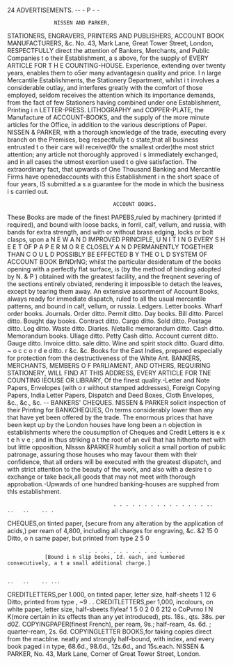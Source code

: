 24                                              ADVERTISEMENTS.
--                                                                     -   P    -                                          -


                   NISSEN AND PARKER,
   STATIONERS, ENGRAVERS, PRINTERS AND PUBLISHERS, ACCOUNT BOOK
                        MANUFACTURERS, &c.
                       No. 43, Mark Lane, Great Tower Street, London,
   RESPECTFULLY     direct the attention of Bankers, Merchants, and Public Companies t o their Establishment,
a s above, for the supply of
                            EVERY ARTICLE FOR T H E COUNTING-HOUSE.
Experience, extending over twenty years, enables them to o5er many advantagesin quality and price. I n large
Mercantile Establishments, the Stationery Department, whilst i t involves a considerable outlay, and interferes
greatly with the comfort of those employed, seldom receives the attention which its importance demands,
from the fact of few Stationers having combined under one Establishment, Printing i n LETTER-PRESS.
LITHOGRAPHY and COPPER-PLATE, the Manufacture of ACCOUNT-BOOKS, and the supply of the more
minute articles for the Office, in addition to the various descriptions of Paper.
   NISSEN & PARKER, with a thorough knowledge of the trade, executing every branch on the Premises, beg
respectfully t o state,that all business entrusted t o their care will receive(f0r the smallest order)the most strict
attention; any article not thoroughly approved i s immediately exchanged, and in all cases the utmost exertion
used t o give satisfaction. The extraordinary fact, that upwards of One Thousand Banking and Mercantile
Firms have openedaccounts with this Establishment i n the short space of four years, IS submitted a s a guarantee
for the mode in which the business i s carried out.



                                      ACCOUNT BOOKS.
  These Books are made of the finest PAPEBS,ruled by machinery (printed if required), and bound with loose
backs, in forril, calf, vellum, and russia, with bands for extra strength, and with or without brass edging, locks
or bolt clasps, upon a N E W A N D IMPROVED PRINCIPLE,          U N I T I N G EVERY S H E E T OF P A P E R M O R E CLOSELY A N D
PERMANENTLY TOGETHER THAN C O U L D POSSIBLY BE EFFECTED B Y THE O L D SYSTEM OF ACCOUNT BOOK
BrNDrNG; whilst the particular desideratum of the books opening with a perfectly flat surface, is (by the
method of binding adopted by N. & P ) obtained with the greatest facility, and the freqnent severing of the
sections entirely obviated, rendering it impossible to detach the leaves, except by tearing them away.
  An extensive assortment of Account Books, always ready for immediate dispatch, ruled to all the usual
mercantile patterns, and bound in calf, vellum, or russia.
    Ledgers.                                 Letter books.                                   Wharf order books.
    Journals.                                Order ditto.                                    Permit ditto.
    Day books.                               Bill ditto.                                     Parcel ditto.
    Bought day books.                        Contract ditto.                                 Cargo ditto.
     Sold ditto.                             Postage ditto.                                  Log ditto.
    Waste ditto.                             Diaries.                                        I\letallic memorandum ditto.
    Cash ditto.                              Memorandum books.                               Ullage ditto.
    Petty Cash ditto.                        Account current ditto.                          Gauge ditto.
    Invoice ditto.                                       sale ditto.                         Wine and spirit stock ditto.
     Guard ditto.                            ~ o c c o r d e ditto.
                                                             r                                    &c.        &c.
     Books for the East Indies, prepared especially for protection from the destructiveness of the White Ant.
         BANKERS, MERCHANTS, MEMBERS O F PARLIAMENT, AND OTHERS, REQUIRING
                               STATIONERY, WILL FIND AT THIS ADDRESS,
        EVERY ARTICLE FOR TNE COUNTING IEOUSE OR LIBRARY,
Of the finest quality.-Letter and Note Papers, Envelopes (with o r without stamped addresses), Foreign
Copying Papers, India Letter Papers, Dispatch and Deed Boxes, Cloth Envelopes, &c., &c., &c.
                                                               --
                                  BANKERS' CHEQUES.
   NISSEN & PARKER solicit inspection of their Printing for BANKCHEQUES,                  On terms considerably lower
than any that have yet been offered by the trade. The enormous prices that have been kept up by the London
houses have long been a n objection in establishments where the cousumptlon of Cheques and Credit Letters
is e x t e h v e ; and in thus striking a t the root of an evil that has hitherto met with but little opposition, Nlsssn
&PARKER humbly solicit a small portion of public patronage, assuring those houses who may favour them
with their confidence, that all orders will be executed with the greatest dispatch, and with strict attention to
the beauty of the work, and also with a desire t o exchange or take back,all goods that may not meet with
thorough approbation.-Upwards of one hundred banking-houses are supphed from thls establishment.


                                      . . . . . . . . . . . . . . . ..                            ..   ..    .. .
CHEQUES,on tinted paper, (secure from any alteration by the application of acids,) per ream of 4,800,
     including all charges for engraving, &c.                                                                  &2 15 0
Ditto, o n same paper, but printed from type                                                                     2 5 0

                              . . . . . . . . . . .. . ..
                [Bound i n slip books, Id. each, and %umbered consecutively, a t a small additional charge.]

                                                                                                  ..   ..    .. ...
CREDITLETTERS,per 1.000, on tinted paper, letter size, half-sheets                                                1 12 6
Ditto, printed from type
                          ,                         ~9
                                                                   .
                                                                   .
CREDITLETTERS,per 1,000, incolours, on white paper, letter size, half-sbeets
                                                                            flyleaf
                                                                                                                  1 5 0
                                                                                                                 2 0 6
                                                                                                                  212 o
CoPvrno I N K(more certain in its effects than any yet introduced), pts. 18s., qts. 38s. per d0Z.
COPYINGPAPER(finest French), per ream, 9s.; half-ream, 4s. 6d. ; quarter-ream, 2s. 6d.
COPYINGLETTER BOOKS,for taking copies direct from the macblne. neatly and strongly half-bound, with
   index, and every book paged i n type, 68.6d., 98.6d., 12s.6d., and 15s.each.
     NISSEN & PARKER, No. 43, Mark Lane, Corner of Great Tower Street, London.
